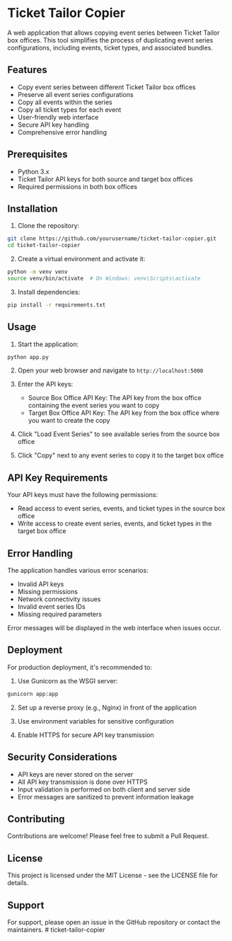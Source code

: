 # Ticket Tailor Copier

A web application that allows copying event series between Ticket Tailor box offices. This tool simplifies the process of duplicating event series configurations, including events, ticket types, and associated bundles.

## Features

- Copy event series between different Ticket Tailor box offices
- Preserve all event series configurations
- Copy all events within the series
- Copy all ticket types for each event
- User-friendly web interface
- Secure API key handling
- Comprehensive error handling

## Prerequisites

- Python 3.x
- Ticket Tailor API keys for both source and target box offices
- Required permissions in both box offices

## Installation

1. Clone the repository:
```bash
git clone https://github.com/yourusername/ticket-tailor-copier.git
cd ticket-tailor-copier
```

2. Create a virtual environment and activate it:
```bash
python -m venv venv
source venv/bin/activate  # On Windows: venv\Scripts\activate
```

3. Install dependencies:
```bash
pip install -r requirements.txt
```

## Usage

1. Start the application:
```bash
python app.py
```

2. Open your web browser and navigate to `http://localhost:5000`

3. Enter the API keys:
   - Source Box Office API Key: The API key from the box office containing the event series you want to copy
   - Target Box Office API Key: The API key from the box office where you want to create the copy

4. Click "Load Event Series" to see available series from the source box office

5. Click "Copy" next to any event series to copy it to the target box office

## API Key Requirements

Your API keys must have the following permissions:
- Read access to event series, events, and ticket types in the source box office
- Write access to create event series, events, and ticket types in the target box office

## Error Handling

The application handles various error scenarios:

- Invalid API keys
- Missing permissions
- Network connectivity issues
- Invalid event series IDs
- Missing required parameters

Error messages will be displayed in the web interface when issues occur.

## Deployment

For production deployment, it's recommended to:

1. Use Gunicorn as the WSGI server:
```bash
gunicorn app:app
```

2. Set up a reverse proxy (e.g., Nginx) in front of the application

3. Use environment variables for sensitive configuration

4. Enable HTTPS for secure API key transmission

## Security Considerations

- API keys are never stored on the server
- All API key transmission is done over HTTPS
- Input validation is performed on both client and server side
- Error messages are sanitized to prevent information leakage

## Contributing

Contributions are welcome! Please feel free to submit a Pull Request.

## License

This project is licensed under the MIT License - see the LICENSE file for details.

## Support

For support, please open an issue in the GitHub repository or contact the maintainers. # ticket-tailor-copier
